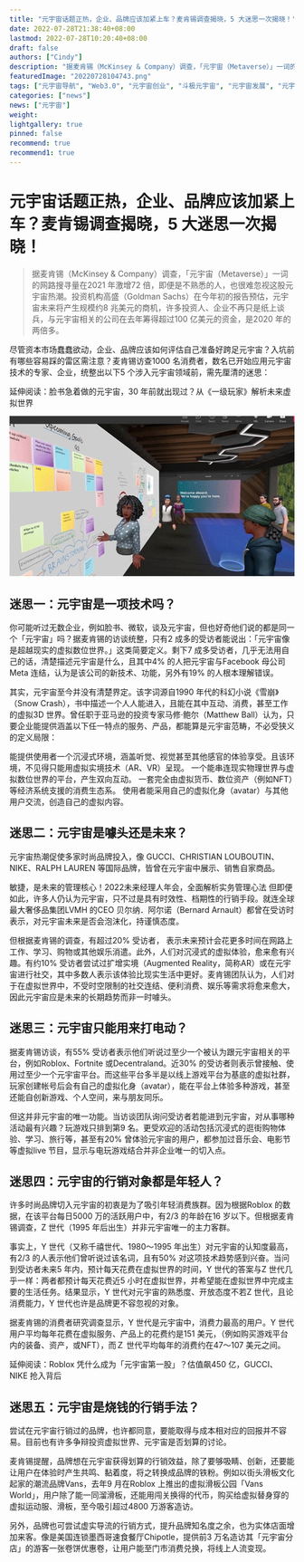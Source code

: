 ```yaml
---
title: "元宇宙话题正热，企业、品牌应该加紧上车？麦肯锡调查揭晓，5 大迷思一次揭晓！"
date: 2022-07-28T21:38:40+08:00
lastmod: 2022-07-28T10:20:40+08:00
draft: false
authors: ["Cindy"]
description: "据麦肯锡（McKinsey & Company）调查，「元宇宙（Metaverse）」一词的网路搜寻量在2021 年激增72 倍，即便是不熟悉的人，也很难忽视这股元宇宙热潮。投资机构高盛（Goldman Sachs）在今年初的报告预估，元宇宙未来将产生规模约8 兆美元的商机，许多投资人、企业不再只是纸上谈兵，与元宇宙相关的公司在去年筹得超过100 亿美元的资金，是2020 年的两倍多。"
featuredImage: "20220728104743.png"
tags: ["元宇宙导航", "Web3.0", "元宇宙创业", "斗极元宇宙", "元宇宙发展", "元宇宙项目"]
categories: ["news"]
news: ["元宇宙"]
weight: 
lightgallery: true
pinned: false
recommend: true
recommend1: true
---
```


# 元宇宙话题正热，企业、品牌应该加紧上车？麦肯锡调查揭晓，5 大迷思一次揭晓！

> 据麦肯锡（McKinsey & Company）调查，「元宇宙（Metaverse）」一词的网路搜寻量在2021 年激增72 倍，即便是不熟悉的人，也很难忽视这股元宇宙热潮。投资机构高盛（Goldman Sachs）在今年初的报告预估，元宇宙未来将产生规模约8 兆美元的商机，许多投资人、企业不再只是纸上谈兵，与元宇宙相关的公司在去年筹得超过100 亿美元的资金，是2020 年的两倍多。

尽管资本市场蠢蠢欲动，企业、品牌应该如何评估自己准备好跨足元宇宙？入坑前有哪些容易踩的雷区需注意？麦肯锡访查1000 名消费者，数名已开始应用元宇宙技术的专家、企业，统整出以下5 个涉入元宇宙领域前，需先厘清的迷思：

延伸阅读：脸书急着做的元宇宙，30 年前就出现过？从《一级玩家》解析未来虚拟世界

![342](20728104743.png)

## 迷思一：元宇宙是一项技术吗？
你可能听过无数企业，例如脸书、微软，谈及元宇宙，但也好奇他们说的都是同一个「元宇宙」吗？据麦肯锡的访谈统整，只有2 成多的受访者能说出：「元宇宙像是超越现实的虚拟数位世界。」这类简要定义。剩下7 成多受访者，几乎无法用自己的话，清楚描述元宇宙是什么，且其中4% 的人把元宇宙与Facebook 母公司Meta 连结，认为是该公司的新技术、功能，另外有19% 的人根本理解错误。

其实，元宇宙至今并没有清楚界定。该字词源自1990 年代的科幻小说《雪崩》（Snow Crash），书中描述一个人人能进入，且能在其中互动、消费，甚至工作的虚拟3D 世界。曾任职于亚马逊的投资专家马修·鲍尔（Matthew Ball）认为，只要企业能提供涵盖以下任一特点的服务、产品，都能算是元宇宙范畴，不必受狭义的定义局限：

能提供使用者一个沉浸式环境，涵盖听觉、视觉甚至其他感官的体验享受。且该环境，不见得只能用虚拟实境技术（AR、VR）呈现。
一个能串连现实物理世界与虚拟数位世界的平台，产生双向互动。
一套完全由虚拟货币、数位资产（例如NFT）等经济系统支援的消费生态系。
使用者能采用自己的虚拟化身（avatar）与其他用户交流，创造自己的虚拟内容。
## 迷思二：元宇宙是噱头还是未来？
元宇宙热潮促使多家时尚品牌投入，像 GUCCI、CHRISTIAN LOUBOUTIN、NIKE、RALPH LAUREN 等国际品牌，皆曾在元宇宙中展示、销售自家商品。

 敏捷，是未来的管理核心！2022未来经理人年会，全面解析实务管理心法
但即便如此，许多人仍认为元宇宙，只不过是具有时效性、档期性的行销手段。就连全球最大奢侈品集团LVMH 的CEO 贝尔纳．阿尔诺（Bernard Arnault）都曾在受访时表示，对元宇宙未来是否会泡沫化，持谨慎态度。

但根据麦肯锡的调查，有超过20% 受访者， 表示未来预计会花更多时间在网路上工作、学习、购物或其他娱乐消遣。此外，人们对沉浸式的虚拟体验，愈来愈有兴趣。有约10% 受访者尝试过扩增实境（Augmented Reality，简称AR）或在元宇宙进行社交，其中多数人表示该体验比现实生活中更好。麦肯锡团队认为，人们对于在虚拟世界中，不受时空限制的社交连结、便利消费、娱乐等需求将愈来愈大，因此元宇宙应是未来的长期趋势而非一时噱头。

## 迷思三：元宇宙只能用来打电动？
据麦肯锡访谈，有55% 受访者表示他们听说过至少一个被认为跟元宇宙相关的平台，例如Roblox、Fortnite 或Decentraland。近30% 的受访者则表示曾接触、使用过至少一个元宇宙平台。而这些平台多半是以线上游戏平台为基底的虚拟社群，玩家创建帐号后会有自己的虚拟化身（avatar），能在平台上体验多种游戏，甚至还能自创新游戏、个人空间，来与朋友同乐。

但这并非元宇宙的唯一功能。当访谈团队询问受访者若能进到元宇宙，对从事哪种活动最有兴趣？玩游戏只排到第9 名。更受欢迎的活动包括沉浸式的逛街购物体验、学习、旅行等，甚至有20% 曾体验元宇宙的用户，都参加过音乐会、电影节等虚拟live 节目，显示与电玩游戏结合并非企业唯一的切入点。

## 迷思四：元宇宙的行销对象都是年轻人？
许多时尚品牌切入元宇宙的初衷是为了吸引年轻消费族群。因为根据Roblox 的数据，在该平台每日5000 万的活跃用户中，有2/3 的年龄在16 岁以下。但根据麦肯锡调查，Z 世代（1995 年后出生）并非元宇宙唯一的主力客群。

事实上，Y 世代（又称千禧世代、1980～1995 年出生）对元宇宙的认知度最高，有2/3 的人表示他们曾听说过该名词，且有50% 对这项技术趋势感到兴奋。当问到受访者未来5 年内，预计每天花费在虚拟世界的时间，Y 世代的答案与Z 世代几乎一样：两者都预计每天花费近5 小时在虚拟世界，并希望能在虚拟世界中完成主要的生活任务。结果显示，Y 世代对元宇宙的熟悉度、开放态度不若Z 世代，且论消费能力，Y 世代也许是品牌更不容忽视的对象。

据麦肯锡的消费者研究调查显示，Y 世代是元宇宙中，消费力最高的用户。Y 世代用户平均每年花费在虚拟服务、产品上的花费约是151 美元，（例如购买游戏平台内的装备、资产，或NFT），而Ｚ 世代平均每年的消费约在47～107 美元之间。

延伸阅读：Roblox 凭什么成为「元宇宙第一股」？估值飙450 亿，GUCCI、NIKE 抢入背后
## 迷思五：元宇宙是烧钱的行销手法？
尝试在元宇宙行销过的品牌，也许都同意，要能取得与成本相对应的回报并不容易。目前也有许多争辩投资虚拟世界、元宇宙是否划算的讨论。

麦肯锡提醒，品牌想在元宇宙获得划算的行销效益，除了要够吸睛、创新，还要能让用户在体验时产生共鸣、黏着度，将之转换成品牌的铁粉。例如以街头滑板文化起家的潮流品牌Vans，去年9 月在Roblox 上推出的虚拟滑板公园「Vans World」，用户除了能一同溜滑板，还能用闯关换得的代币，购买给虚拟替身穿的虚拟运动服、滑板，至今吸引超过4800 万游客造访。

另外，品牌也可尝试虚实导流的行销方式，提升品牌知名度之余，也为实体店面增加来客。像是美国连锁墨西哥速食餐厅Chipotle，提供前3 万名造访其「元宇宙分店」的游客一张卷饼优惠卷，让用户能至门市消费兑换，将线上人流变现。
